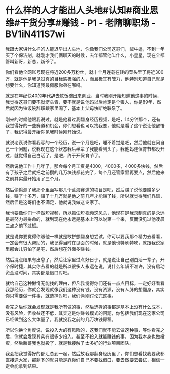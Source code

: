 # 什么样的人才能出人头地#认知#商业思维#干货分享#赚钱 - P1 - 老隋聊职场 - BV1iN411S7wi

我跟大家讲什么样的人能迟早出人头地，你像我们公司这哥们，贼牛逼，不到一年买了个保洁剂，就刚才我们俩聊天的时候，去年都管他叫什么，小星星，现在全都管叫新哥，新总，新爷了。

你们看他全网账号现在将近200多万粉丝，就十个月连载在转的菜头里了将近300万，就是他是我见过真的目标感极强的人，而且极其有魄力，他特别知道自己就是想要什么，你知道我最佩服你弟在哪吗。

就是在年纪快40的年代辞去铁饭碗出来创业，当时我刚开始知道他这事的时候，我觉得这哥们要不就愣头青，要不就是说他妈以后肯定是个狠人，你是89年，然后就因为铁饭碗辞职跟家里闹了，基本上父母快断绝联系了。

刚来的时候他跟我说过，就是他看过我翻身经历视频，是吧，14分钟那个，还有我觉得好的一些赛道和机会，你们想看也可以找我要，他就是看了这个说让他醒悟了，我记得最开始你见我时候刚开始说。

就说老衰说你看我写的一个经历，说一个月是吧，睡不着觉是吧，然后他就在问自己一个问题，说我现在这个状态我后半辈子我能看到头了，我他妈连保育节都没开过，就觉得自己白活了，是吧，终于开保育节了。

然后说他工作十几年了，那会每个月工资是4000，4000多，4000多块钱，然后有了孩子之后就把之前攒的几万块钱都花完了，每个月还管家里再要点，然后他来之前其实最开始用了三个月。

然后偷偷测了我那个里面写那几个蓝海赛道的项目是吧，然后赚了说他要赚多少钱，赚了十多万，赚了十几万就是他之前几年才能赚了钱，所以就觉得我们靠谱，然后但是这哥们也不满足，他就说我做这专家了。

我也要像你们一样做短视频，所以抓住短视频这风头，他现在是我录制真的是永远是最努力最拼命的，就到现在他永远是基本上可以说第一个来，反而没见过他凌晨三点之前下过班。

就是说你要觉得你跟他一样就是敢拼想翻身想尝试，你可以要我那个精力去看看，一定会有很大帮助的，我记得当时在见面的时候，就是他也特刷特吃，就跟我说家里那会儿穷怕了是吧，然后想在外面多赚钱。

然后混点结果有出息了，然后让家里过点好日子，就是说让自己别白活一辈子，开个保时捷，其实你去看的就是所以很多人永远在说，说什么年龄不准许，没有启动资金没时间，其实都是借口对吧。

就给自己这种懒惰无能找的理由，但凡我觉得你们还有一点点目标，一定好好看看我那经历，你就会发现就像我们这种没有钱，没有资源，没有人脉的想翻身，其实你只需要做一件事，就选择对吧，我们俩刚讨论完这事。

看完之后你就会发现就是我所有做的事，然后选择的事都是基本上没有什么成本，没有风险，但收益还不低，其实这是你赚钱模式的问题，你包括我们现在这家公司已经做到这么大体量了，我就投我之前的几万块钱房租。

所以你换个角度说，说投入大的有风险的，这我们就不能去做这种事，等你看完之后，你就会发现其实有很多少投入，甚至不投入就能赚钱的事，因为我本身也做投资，然后新哥我也就投了，就是我接触了太多好的行业项目团队。

我会把我觉得好的都汇总到一起，然后放我那翻身经历里了，你们想看找我要我都直接送大家，那剩下的就只能是靠你们自己不要找借口，要去做要去尝试，相信一定会能拿到结果。

